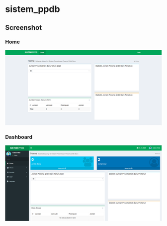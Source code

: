 # sistem_ppdb
## Screenshot
### Home
![Dashboard](screenshot_home.png)
### Dashboard
![Dashboard](screenshot_dashboard.png)
